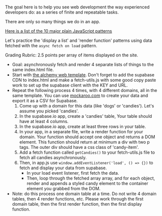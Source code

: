 The goal here is to help you see web development the way experienced developers do: as a series of finite and repeatable tasks.

There are only so many things we do in an app.

[Here is a list of the 10 major plain JavaScript patterns](https://github.com/alchemycodelab/student-resources/blob/main/curriculum-notes/web/notes/PATTERNS.md)

Let's practice the 'display a list' and 'render function' patterns using data fetched with the `async fetch on load` pattern.

Grading Rubric: 2.5 points per array of items displayed on the site.

-   Goal: asynchronously fetch and render 4 separate lists of things to the same index.html file.
-   Start with [the alchemy web template](https://github.com/alchemycodelab/web-template). Don't forget to add the supabase CDN to index.html and make a fetch-utils.js with some good copy paste work to set up the supabase client with the KEY and URL.
-   Repeat the following process 4 times, with 4 different domains, all in the same template. You can use [mockaroo.com](https://www.mockaroo.com/) to create your data and export it as a CSV for Supabase.
    1. Come up with a domain for this data (like 'dogs' or 'candies'). Let's assume you picked 'candies'.
    2. In the supabase.io app, create a 'candies' table, Your table should have at least 4 columns.
    3. In the supabase.io app, create at least three rows in your table.
    4. In your app, in a separate file, write a render function for your domain. Your function should accept one object and returns a DOM element. This function should return at minimum a div with two p tags. The outer div should have a css class of 'candy-item'.
    5. Add a fetch function called `getCandies()` to your fetch-utils.js file to fetch all candies asynchronously.
    6. Then, in app.js use `window.addEventListener('load', () => {})` to fetch and display your data from supabase.
        - In your load event listener, first fetch the data.
        - Then, loop through the fetched array array, and for each object, render and appends a styled candy element to the container element you grabbed from the DOM.
-   Note: do this process one domain table at a time. Do not write 4 domain tables, then 4 render functions, etc. Please work through the first domain table, then the first render function, then the first display function.
